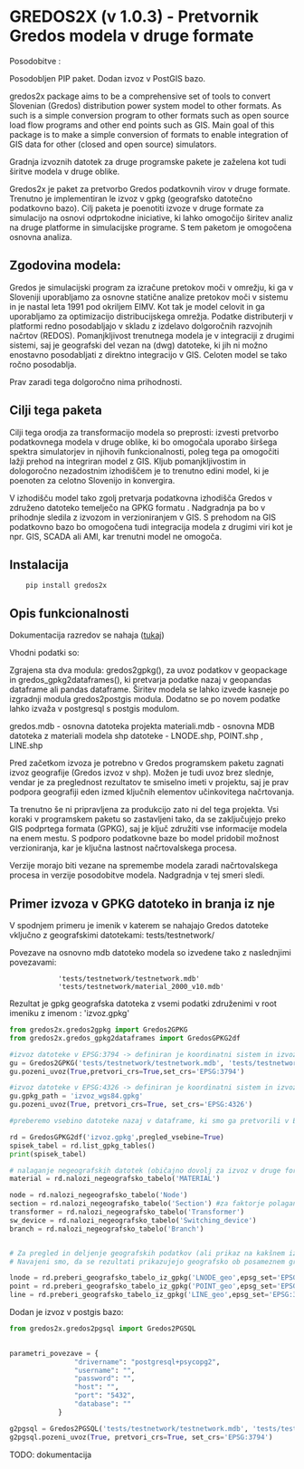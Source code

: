 # GREDOS2X (v 1.0.3) - Pretvornik Gredos modela v druge formate 

Posodobitve : 

Posodobljen PIP paket.  Dodan izvoz v PostGIS bazo. 

gredos2x package aims to be a comprehensive set of tools to convert Slovenian (Gredos) distribution power system model to other formats. 
As such is a simple conversion program to other formats such as open source load flow programs and other end points such as GIS. 
Main goal of this package is to make a simple conversion of formats to enable integration of GIS data for other (closed and open source) simulators.

Gradnja izvoznih datotek za druge programske pakete je zaželena kot tudi širitve modela v druge oblike. 

Gredos2x je paket za pretvorbo Gredos podatkovnih virov v druge formate. Trenutno je implementiran le izvoz v gpkg (geografsko datotečno podatkovno bazo). 
Cilj paketa je poenotiti izvoze v druge formate za simulacijo na osnovi odprtokodne iniciative, ki lahko omogočijo širitev analiz na druge platforme in 
simulacijske programe. S tem paketom je omogočena osnovna analiza. 

## Zgodovina modela: 

Gredos je simulacijski program za izračune pretokov moči v omrežju, ki ga v Sloveniji uporabljamo za 
osnovne statične analize pretokov moči v sistemu in je nastal leta 1991 pod okriljem EIMV. Kot tak je model celovit in ga uporabljamo za optimizacijo distribucijskega omrežja. Podatke distributerji v platformi redno posodabljajo v skladu z izdelavo dolgoročnih razvojnih načrtov (REDOS). Pomanjkljivost trenutnega modela je v integraciji z drugimi sistemi, saj je geografski del vezan na (dwg) datoteke, ki jih ni možno enostavno posodabljati z direktno integracijo v GIS. Celoten model se tako ročno posodablja. 

Prav zaradi tega dolgoročno nima prihodnosti. 

## Cilji tega paketa 

Cilji tega orodja za transformacijo modela so preprosti: izvesti pretvorbo podatkovnega modela v druge oblike, ki bo omogočala uporabo širšega spektra simulatorjev in njihovih funkcionalnosti, poleg tega pa omogočiti lažji prehod na integriran model z GIS. 
Kljub pomanjkljivostim in dologoročno nezadostnim izhodiščem je to trenutno edini model, ki je poenoten za celotno Slovenijo in konvergira. 

V izhodišču model tako zgolj pretvarja podatkovna izhodišča Gredos v združeno datoteko temelječo na GPKG formatu . Nadgradnja pa bo v prihodnje sledila z izvozom in verzioniranjem v GIS. S prehodom na GIS podatkovno bazo bo omogočena tudi integracija modela z drugimi viri kot je npr. GIS, SCADA ali AMI, kar trenutni model ne omogoča. 
 
##  Instalacija

        pip install gredos2x


## Opis funkcionalnosti 

Dokumentacija razredov se nahaja ([tukaj](https://gskrt.github.io/gredos2x/index.html))

Vhodni podatki so: 

Zgrajena sta dva modula: gredos2gpkg(), za uvoz podatkov v geopackage in gredos_gpkg2dataframes(), ki pretvarja podatke nazaj v geopandas dataframe ali pandas dataframe. Širitev modela se lahko izvede kasneje po izgradnji modula gredos2postgis modula. 
Dodatno se po novem podatke lahko izvaža v postgresql s postgis modulom. 

gredos.mdb - osnovna datoteka projekta
materiali.mdb - osnovna MDB datoteka z materiali modela
shp datoteke - LNODE.shp, POINT.shp , LINE.shp

Pred začetkom izvoza je potrebno v Gredos programskem paketu zagnati izvoz geografije (Gredos izvoz v shp). Možen je tudi uvoz brez slednje, vendar je 
za preglednost rezultatov te smiselno imeti v projektu, saj je prav podpora geografiji eden izmed ključnih elementov učinkovitega načrtovanja. 


Ta trenutno še ni pripravljena za produkcijo zato ni del tega projekta. 
Vsi koraki v programskem paketu so zastavljeni tako, da se zaključujejo preko GIS podprtega formata (GPKG), saj je ključ združiti vse informacije modela na enem mestu. 
S podporo podatkovne baze bo model pridobil možnost verzioniranja, kar je ključna lastnost načrtovalskega procesa. 

Verzije morajo biti vezane na spremembe modela zaradi načrtovalskega procesa in verzije posodobitve modela. Nadgradnja v tej smeri sledi.


## Primer izvoza v GPKG datoteko in branja iz nje 

V spodnjem primeru je imenik v katerem se nahajajo Gredos datoteke vključno z geografskimi datotekami: tests/testnetwork/

Povezave na osnovno mdb datoteko modela so izvedene tako z naslednjimi povezavami: 

                'tests/testnetwork/testnetwork.mdb'
                'tests/testnetwork/material_2000_v10.mdb'

Rezultat je gpkg geografska datoteka z vsemi podatki združenimi v root imeniku z imenom : 'izvoz.gpkg'



```python
from gredos2x.gredos2gpkg import Gredos2GPKG
from gredos2x.gredos_gpkg2dataframes import GredosGPKG2df

#izvoz datoteke v EPSG:3794 -> definiran je koordinatni sistem in izvoz v datoteko 'izvoz.gpkg'
gu = Gredos2GPKG('tests/testnetwork/testnetwork.mdb', 'tests/testnetwork/material_2000_v10.mdb','izvoz.gpkg')
gu.pozeni_uvoz(True,pretvori_crs=True,set_crs='EPSG:3794')

#izvoz datoteke v EPSG:4326 -> definiran je koordinatni sistem in izvoz v datoteko 'izvoz_wgs84.gpkg'
gu.gpkg_path = 'izvoz_wgs84.gpkg'
gu.pozeni_uvoz(True, pretvori_crs=True, set_crs='EPSG:4326')

#preberemo vsebino datoteke nazaj v dataframe, ki smo ga pretvorili v EPSG:3794

rd = GredosGPKG2df('izvoz.gpkg',pregled_vsebine=True)
spisek_tabel = rd.list_gpkg_tables()
print(spisek_tabel)

# nalaganje negeografskih datotek (običajno dovolj za izvoz v druge formate in sestavo modela)
material = rd.nalozi_negeografsko_tabelo('MATERIAL')

node = rd.nalozi_negeografsko_tabelo('Node')
section = rd.nalozi_negeografsko_tabelo('Section') #za faktorje polaganja 
transformer = rd.nalozi_negeografsko_tabelo('Transformer')
sw_device = rd.nalozi_negeografsko_tabelo('Switching_device')
branch = rd.nalozi_negeografsko_tabelo('Branch')


# Za pregled in deljenje geografskih podatkov (ali prikaz na kakšnem izmed GIS Python prikazovalniku)
# Navajeni smo, da se rezultati prikazujejo geografsko ob posameznem grafičnem elementu na zemljevidu, kar je dobra praksa za SNO še posebej pa za NNO omrežje

lnode = rd.preberi_geografsko_tabelo_iz_gpkg('LNODE_geo',epsg_set='EPSG:3794')
point = rd.preberi_geografsko_tabelo_iz_gpkg('POINT_geo',epsg_set='EPSG:3794')
line = rd.preberi_geografsko_tabelo_iz_gpkg('LINE_geo',epsg_set='EPSG:3794')
```

Dodan je izvoz v postgis bazo: 
```python
from gredos2x.gredos2pgsql import Gredos2PGSQL

 
parametri_povezave = {
                "drivername": "postgresql+psycopg2",
                "username": "",
                "password": "",
                "host": "",
                "port": "5432",
                "database": ""
            }

g2pgsql = Gredos2PGSQL('tests/testnetwork/testnetwork.mdb', 'tests/testnetwork/material_2000_v10.mdb',parametri_povezave_pgsql=parametri_povezave)
g2pgsql.pozeni_uvoz(True, pretvori_crs=True, set_crs='EPSG:3794')
```

TODO: dokumentacija
